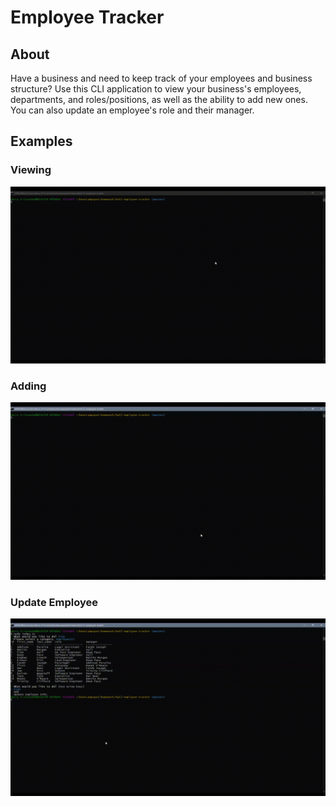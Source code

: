# Employee Tracker

## About

Have a business and need to keep track of your employees and business structure? Use this CLI application to view your business's employees, departments, and roles/positions, as well as the ability to add new ones. You can also update an employee's role and their manager.

## Examples

  ### Viewing
  
  ![gif of viewing](https://github.com/hfurusho/hw12-employee-tracker/blob/master/demos/View%20Data%20Demo.gif)
  
  ### Adding
  
  ![gif of adding](https://github.com/hfurusho/hw12-employee-tracker/blob/master/demos/Add%20Data%20Demo.gif)
  
  ### Update Employee
  
  ![gif of updating employee](https://github.com/hfurusho/hw12-employee-tracker/blob/master/demos/Update%20Employee%20Demo.gif)
